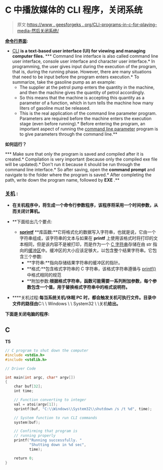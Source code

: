 # C 中播放媒体的 CLI 程序，关闭系统

> 原文:[https://www . geesforgeks . org/CLI-programs-in-c-for-playing-media-然后关闭系统/](https://www.geeksforgeeks.org/cli-programs-in-c-for-playing-media-and-shut-down-the-system/)

[**命令行界面**](https://www.geeksforgeeks.org/linux-operating-system-cli-command-line-interface-and-gui-graphic-user-interface/)**:**

*   [CLI](https://www.geeksforgeeks.org/command-line-interface-programming-python/) **is a text-based user interface (UI) for viewing and managing computer files.**
***   Command line interface is also called command line user interface, console user interface and character user interface.*   In programming, the user gives input during the execution of the program, that is, during the running phase. However, there are many situations that need to be input before the program enters execution.*   To summarize, take the gasoline pump as an example:
    *   The supplier at the petrol pump enters the quantity in the machine, and then the machine gives the quantity of petrol accordingly.
    *   So this means that the machine is accepting this quantity as a parameter of a function, which in turn tells the machine how many liters of gasoline must be released.
    *   This is the real application of the command line parameter program. Parameters are required before the machine enters the execution stage (even before running).*   Before entering the program, an important aspect of running the [command line parameter](https://www.geeksforgeeks.org/command-line-arguments-in-c-cpp/) program is to give parameters through the command line.**

****如何运行？****

***   Make sure that only the program is saved and compiled after it is created.*   Compilation is very important (because only the compiled exe file will be updated).*   Don't run it because it should be run through the command line interface.*   So after saving, open the **command prompt** and navigate to the folder where the program is saved.*   After completing the path, write down the program name, followed by **EXE** .**

### **[**<u>关机</u>**](https://www.geeksforgeeks.org/cc-program-shutdown-system/) **:****

*   **在关机程序中，将生成一个命令行参数程序，该程序将采用一个时间参数，从而关闭计算机。**
*   **下面给出几个要点:

    *   [**sprintf**](https://www.geeksforgeeks.org/sprintf-in-c/) **库函数:**它将格式化的数据写入字符串，也就是说，它由一个字符串组成，该字符串的文本与如果在 **printf** 上使用该格式时将打印的文本相同，但是该内容不是被打印，而是作为一个 [C 字符串](https://www.geeksforgeeks.org/strings-in-c-2/)存储在由 str 指向的[缓冲区](https://www.geeksforgeeks.org/clearing-the-input-buffer-in-cc/)中。缓冲区的大小应该足够大，以包含整个结果字符串。它包含三个参数:
        *   **字符串:**指向存储结果字符串的缓冲区的指针。
        *   **格式:**包含格式字符串的 C 字符串，该格式字符串遵循与 [printf()](https://www.geeksforgeeks.org/puts-vs-printf-for-printing-a-string/) 中格式相同的规范
        *   **附加参数:**根据格式字符串，函数可能需要一系列附加参数，每个参数包含一个值，用于替换格式字符串中的格式说明符。** 
*   ****关机过程:**每当系统关机/休眠 PC 时，都会触发关机可执行文件。目录中文件的路径由**C:\ \ Windows \ \ System32 \ \关机**给出。**

**下面是关闭电脑的程序:**

## **C**

**T5**

```cpp
// C program to shut down the computer
#include <stdio.h>
#include <stdlib.h>

// Driver Code

int main(int argc, char* argv[])
{
    char buf[32];
    int time;

    // Function converting to integer
    val = atoi(argv[1]);
    sprintf(buf, "C:\\Windows\\System32\\shutdown /s /t %d", time);

    // System function to run CLI commands
    system(buf);

    // Confirming that program is
    // running properly
    printf("Running successfully. "
           "Shutting down in %d sec",
           time);

    return 0;
}
```